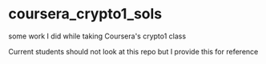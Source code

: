 # coursera_crypto1_sols
some work I did while taking Coursera's crypto1 class

Current students should not look at this repo but I provide this for reference
